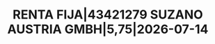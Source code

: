 ---
layout: asset
title: RENTA FIJA|43421279 SUZANO AUSTRIA GMBH|5,75|2026-07-14
isin: USA9890AAA81
---